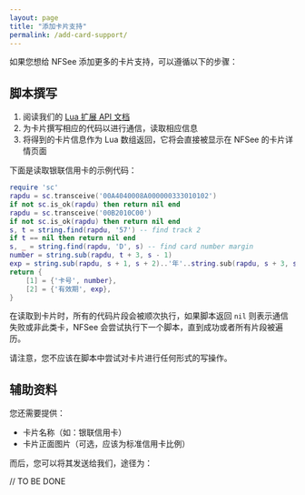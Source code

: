 ```yaml
---
layout: page
title: "添加卡片支持"
permalink: /add-card-support/
---
```


如果您想给 NFSee 添加更多的卡片支持，可以遵循以下的步骤：

## 脚本撰写

1. 阅读我们的 [Lua 扩展 API 文档](/lua-extension/)
2. 为卡片撰写相应的代码以进行通信，读取相应信息
3. 将得到的卡片信息作为 Lua 数组返回，它将会直接被显示在 NFSee 的卡片详情页面

下面是读取银联信用卡的示例代码：

```lua
require 'sc'
rapdu = sc.transceive('00A4040008A000000333010102')
if not sc.is_ok(rapdu) then return nil end
rapdu = sc.transceive('00B2010C00')
if not sc.is_ok(rapdu) then return nil end
s, t = string.find(rapdu, '57') -- find track 2
if t == nil then return nil end
s, _ = string.find(rapdu, 'D', s) -- find card number margin
number = string.sub(rapdu, t + 3, s - 1)
exp = string.sub(rapdu, s + 1, s + 2)..'年'..string.sub(rapdu, s + 3, s + 4)..'月'
return {
    [1] = {'卡号', number},
    [2] = {'有效期', exp},
}
```

在读取到卡片时，所有的代码片段会被顺次执行，如果脚本返回 `nil` 则表示通信失败或非此类卡，NFSee 会尝试执行下一个脚本，直到成功或者所有片段被遍历。

请注意，您不应该在脚本中尝试对卡片进行任何形式的写操作。

## 辅助资料

您还需要提供：

- 卡片名称（如：银联信用卡）
- 卡片正面图片（可选，应该为标准信用卡比例）

而后，您可以将其发送给我们，途径为：

// TO BE DONE